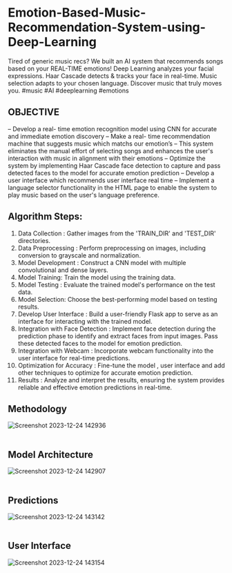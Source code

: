 # Emotion-Based-Music-Recommendation-System-using-Deep-Learning
Tired of generic music recs? We built an AI system that recommends songs based on your REAL-TIME emotions!  Deep Learning analyzes your facial expressions. Haar Cascade detects &amp; tracks your face in real-time. Music selection adapts to your chosen language. Discover music that truly moves you.  #music #AI #deeplearning #emotions

## OBJECTIVE
–	Develop a real- time emotion recognition model using CNN for accurate and immediate emotion discovery
–	Make a real- time recommendation machine that suggests music which matchs our emotion’s
–	This system eliminates the manual effort of selecting songs and enhances the user's interaction with music in alignment with their emotions
–	Optimize the system by implementing Haar Cascade face detection to capture and pass detected faces to the model for accurate emotion prediction
–	Develop a user interface which recommends user interface real time 
–	Implement a language selector functionality in the HTML page to enable the system to play music based on the user's language preference.

## Algorithm Steps:
1.	Data Collection : Gather images from the 'TRAIN_DIR' and 'TEST_DIR' directories.
2.	Data Preprocessing : Perform preprocessing on images, including conversion to grayscale and normalization.
3.	Model Development : Construct a CNN model with multiple convolutional and dense layers.
4.	Model Training: Train the model using the training data.
5.	Model Testing : Evaluate the trained model's performance on the test data.
6.	Model Selection: Choose the best-performing model based on testing results.
7.	Develop User Interface : Build a user-friendly Flask app to serve as an interface for interacting with the trained model.
8.	Integration with Face Detection : Implement face detection during the prediction phase to identify and extract faces from input images. Pass these detected faces to the model for emotion prediction.
9.	Integration with Webcam : Incorporate webcam functionality into the user interface for real-time predictions.
10.	Optimization for Accuracy : Fine-tune the model , user interface and add other techniques to optimize for accurate emotion prediction.
11.	Results : Analyze and interpret the results, ensuring the system provides reliable and effective emotion predictions in real-time.

## Methodology
![Screenshot 2023-12-24 142936](https://github.com/PrajwalSonkavde/Emotion-Based-Music-Recommendation-System-using-Deep-Learning/assets/99462259/1d13d3d7-e32f-42bf-9b6f-fba2b76ff5fd)
<br>
<br>



## Model Architecture
![Screenshot 2023-12-24 142907](https://github.com/PrajwalSonkavde/Emotion-Based-Music-Recommendation-System-using-Deep-Learning/assets/99462259/f78c4785-e297-4d33-9cff-68c0b891068e)
<br>
<br>



## Predictions
![Screenshot 2023-12-24 143142](https://github.com/PrajwalSonkavde/Emotion-Based-Music-Recommendation-System-using-Deep-Learning/assets/99462259/a05f7d09-7469-4b29-9f34-bc2975abaa97)
<br>
<br>




## User Interface
![Screenshot 2023-12-24 143154](https://github.com/PrajwalSonkavde/Emotion-Based-Music-Recommendation-System-using-Deep-Learning/assets/99462259/ba90ecc5-9c6b-4cd3-ae6e-7092831f4ab7)




